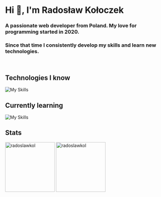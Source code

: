 <h1 align="left">Hi 👋, I'm Radosław Kołoczek</h1>
<h3 align="left">A passionate web developer from Poland. My love for programming started in 2020.</h3>
<h3 align="left">Since that time I consistently develop my skills and learn new technologies.</h3>

&emsp;

## Technologies I know

![My Skills](https://skillicons.dev/icons?i=html,css,sass,tailwind,javascript,ts,react,nextjs,jest,express,mongodb,figma,postman,git)

## Currently learning

![My Skills](https://skillicons.dev/icons?i=cs,prisma,docker)

## Stats

<span>
<img height="160px" src="https://github-readme-stats.vercel.app/api/top-langs?username=radoslawkol&show_icons=true&locale=en&layout=compact&theme=transparent" alt="radoslawkol" />

<img height="160px" src="https://github-readme-stats.vercel.app/api?username=radoslawkol&show_icons=true&theme=transparent" alt="radoslawkol"/>
</span>
